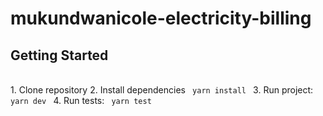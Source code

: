 # mukundwanicole-electricity-billing

<h2>Getting Started</h2>
<br>
1. Clone repository
2. Install dependencies
<code> yarn install </code>
3. Run project: 
<code> yarn dev </code>
4. Run tests:
<code> yarn test</code>
